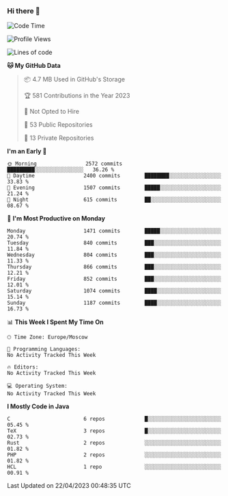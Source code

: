 ### Hi there 👋

<!--
**SemenMartynov/SemenMartynov** is a ✨ _special_ ✨ repository because its `README.md` (this file) appears on your GitHub profile.

Here are some ideas to get you started:

- 🔭 I’m currently working on ...
- 🌱 I’m currently learning ...
- 👯 I’m looking to collaborate on ...
- 🤔 I’m looking for help with ...
- 💬 Ask me about ...
- 📫 How to reach me: ...
- 😄 Pronouns: ...
- ⚡ Fun fact: ...
-->

<!--START_SECTION:waka-->
![Code Time](http://img.shields.io/badge/Code%20Time-0%20secs-blue)

![Profile Views](http://img.shields.io/badge/Profile%20Views-47-blue)

![Lines of code](https://img.shields.io/badge/From%20Hello%20World%20I%27ve%20Written-6.8%20million%20lines%20of%20code-blue)

**🐱 My GitHub Data** 

> 📦 4.7 MB Used in GitHub's Storage 
 > 
> 🏆 581 Contributions in the Year 2023
 > 
> 🚫 Not Opted to Hire
 > 
> 📜 53 Public Repositories 
 > 
> 🔑 13 Private Repositories 
 > 
**I'm an Early 🐤** 

```text
🌞 Morning                2572 commits        █████████░░░░░░░░░░░░░░░░   36.26 % 
🌆 Daytime                2400 commits        ████████░░░░░░░░░░░░░░░░░   33.83 % 
🌃 Evening                1507 commits        █████░░░░░░░░░░░░░░░░░░░░   21.24 % 
🌙 Night                  615 commits         ██░░░░░░░░░░░░░░░░░░░░░░░   08.67 % 
```
📅 **I'm Most Productive on Monday** 

```text
Monday                   1471 commits        █████░░░░░░░░░░░░░░░░░░░░   20.74 % 
Tuesday                  840 commits         ███░░░░░░░░░░░░░░░░░░░░░░   11.84 % 
Wednesday                804 commits         ███░░░░░░░░░░░░░░░░░░░░░░   11.33 % 
Thursday                 866 commits         ███░░░░░░░░░░░░░░░░░░░░░░   12.21 % 
Friday                   852 commits         ███░░░░░░░░░░░░░░░░░░░░░░   12.01 % 
Saturday                 1074 commits        ████░░░░░░░░░░░░░░░░░░░░░   15.14 % 
Sunday                   1187 commits        ████░░░░░░░░░░░░░░░░░░░░░   16.73 % 
```


📊 **This Week I Spent My Time On** 

```text
🕑︎ Time Zone: Europe/Moscow

💬 Programming Languages: 
No Activity Tracked This Week

🔥 Editors: 
No Activity Tracked This Week

💻 Operating System: 
No Activity Tracked This Week
```

**I Mostly Code in Java** 

```text
C                        6 repos             █░░░░░░░░░░░░░░░░░░░░░░░░   05.45 % 
TeX                      3 repos             █░░░░░░░░░░░░░░░░░░░░░░░░   02.73 % 
Rust                     2 repos             ░░░░░░░░░░░░░░░░░░░░░░░░░   01.82 % 
PHP                      2 repos             ░░░░░░░░░░░░░░░░░░░░░░░░░   01.82 % 
HCL                      1 repo              ░░░░░░░░░░░░░░░░░░░░░░░░░   00.91 % 
```




 Last Updated on 22/04/2023 00:48:35 UTC
<!--END_SECTION:waka-->